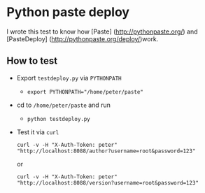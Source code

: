 Python paste deploy
===============================

I wrote this test to know how [Paste] (http://pythonpaste.org/) and
[PasteDeploy] (http://pythonpaste.org/deploy/)work.

How to test
------------------------------------------------------
* Export `testdeploy.py` via `PYTHONPATH`

  * `export PYTHONPATH="/home/peter/paste"`

* cd to `/home/peter/paste` and run

  * `python testdeploy.py`

* Test it via `curl`

    ```
    curl -v -H "X-Auth-Token: peter"
    "http://localhost:8088/author?username=root&password=123"
    ```
    or
    ```
    curl -v -H "X-Auth-Token: peter"
    "http://localhost:8088/version?username=root&password=123"
    ```
